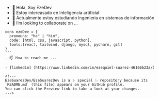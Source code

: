 
- 👋 Hola, Soy EzeDev
- 👀 Estoy intereasado en Inteligencia artificial
- 🌱 Actualmente estoy estudiando Ingenieria en sistemas de información
- 💞️ I’m looking to collaborate on ...

```Js
cons ezeDev = {
  pronouns: "he" | "him",
  code: [html, css, javascript, python],
  tools:[react, tailwind, django, mysql, pycharm, git]
}
´´´
- 📫 How to reach me ...

- [linkedin] (https://www.linkedin.com/in/ezequiel-suarez-46166b23a/)

<!---
EzeSuarezDev/EzeSuarezDev is a ✨ special ✨ repository because its `README.md` (this file) appears on your GitHub profile.
You can click the Preview link to take a look at your changes.
--->
